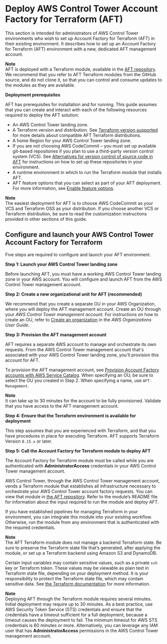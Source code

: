 # Deploy AWS Control Tower Account Factory for Terraform \(AFT\)<a name="aft-getting-started"></a>

This section is intended for administrators of AWS Control Tower environments who wish to set up Account Factory for Terraform \(AFT\) in their existing environment\. It describes how to set up an Account Factory for Terraform \(AFT\) environment with a new, dedicated AFT management account\.

**Note**  
AFT is deployed with a Terraform module, available in the [AFT repository](https://github.com/aws-ia/terraform-aws-control_tower_account_factory/tree/main)\. We recommend that you refer to AFT Terraform modules from the GitHub source, and do not clone it, so that you can control and consume updates to the modules as they are available\.

**Deployment prerequisites**

AFT has prerequisites for installation and for running\. This guide assumes that you can create and interact with each of the following resources required to deploy the AFT solution:
+  An AWS Control Tower landing zone\.
+ A Terraform version and distribution\. See [Terraform version supported](version-supported.md) for more details about compatible AFT Terraform distributions\.
+ A home Region for your AWS Control Tower landing zone\.
+ If you are not choosing AWS CodeCommit – you must set up available git\-based repositories if you plan to use a third\-party version control system \(VCS\)\. See [Alternatives for version control of source code in AFT](aft-alternative-vcs.md) for instructions on how to set up these repositories in your environment\.
+ A runtime environment in which to run the Terraform module that installs AFT\.
+ AFT feature options that you can select as part of your AFT deployment\. For more information, see [Enable feature options](aft-feature-options.md)\.

**Note**  
The easiest deployment for AFT is to choose AWS CodeCommit as your VCS and Terraform OSS as your distribution\. If you choose another VCS or Terraform distribution, be sure to read the customization instructions provided in other sections of this guide\.

## Configure and launch your AWS Control Tower Account Factory for Terraform<a name="aft-configure-and-launch"></a>

Five steps are required to configure and launch your AFT environment\.

**Step 1: Launch your AWS Control Tower landing zone**

Before launching AFT, you must have a working AWS Control Tower landing zone in your AWS account\. You will configure and launch AFT from the AWS Control Tower management account\.

**Step 2: Create a new organizational unit for AFT \(recommended\)**

We recommend that you create a separate OU in your AWS Organization, where you will deploy the AFT management account\. Create an OU through your *AWS Control Tower management account*\. For instructions on how to create an OU, refer to [Create an organization](https://docs.aws.amazon.com/organizations/latest/userguide/orgs_manage_org_create.html#create-org) in the *AWS Organizations User Guide*\.

**Step 3: Provision the AFT management account**

AFT requires a separate AWS account to manage and orchestrate its own requests\. From the AWS Control Tower management account that's associated with your AWS Control Tower landing zone, you'll provision this account for AFT\.

To provision the AFT management account, see [Provision Account Factory accounts with AWS Service Catalog](provision-as-end-user.md)\. When specifying an OU, be sure to select the OU you created in Step 2\. When specifying a name, use `AFT-Management`\.

**Note**  
It can take up to 30 minutes for the account to be fully provisioned\. Validate that you have access to the AFT management account\.

**Step 4: Ensure that the Terraform environment is available for deployment**

This step assumes that you are experienced with Terraform, and that you have procedures in place for executing Terraform\. AFT supports Terraform Version `0.15.x` or later\.

**Step 5: Call the Account Factory for Terraform module to deploy AFT**

The Account Factory for Terraform module must be called while you are authenticated with **AdministratorAccess** credentials in your AWS Control Tower management account\.

AWS Control Tower, through the AWS Control Tower management account, vends a Terraform module that establishes all infrastructure necessary to orchestrate your AWS Control Tower account factory requests\. You can view that module in [the AFT repository](https://github.com/aws-ia/terraform-aws-control_tower_account_factory/tree/main)\. Refer to the module’s README file for information about the input required to run the module and deploy AFT\.

If you have established pipelines for managing Terraform in your environment, you can integrate this module into your existing workflow\. Otherwise, run the module from any environment that is authenticated with the required credentials\.

**Note**  
The AFT Terraform module does not manage a backend Terraform state\. Be sure to preserve the Terraform state file that’s generated, after applying the module, or set up a Terraform backend using Amazon S3 and DynamoDB\.

Certain input variables may contain sensitive values, such as a private `ssh` key or Terraform token\. These values may be viewable as plain text in Terraform state file, depending on your deployment method\. It is your responsibility to protect the Terraform state file, which may contain sensitive data\. See [the Terraform documentation](https://www.terraform.io/docs/language/state/sensitive-data.html) for more information\.

**Note**  
Deploying AFT through the Terraform module requires several minutes\. Initial deployment may require up to 30 minutes\. As a best practice, use AWS Security Token Service \(STS\) credentials and ensure that the credentials have a timeout sufficient for a full deployment, because a timeout causes the deployment to fail\. The minimum timeout for AWS STS credentials is 60 minutes or more\. Alternatively, you can leverage any IAM user that has **AdministratorAccess** permissions in the AWS Control Tower management account\.